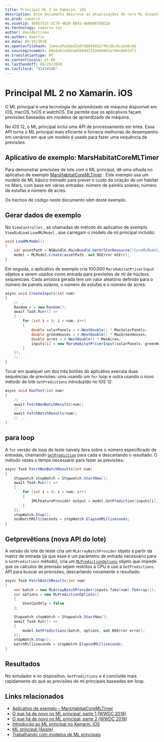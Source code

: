 ```yaml
---
title: Principal ML 2 no Xamarin. iOS
description: Este documento descreve as atualizações do core ML disponíveis como parte do iOS 12. Em particular, ele analisa as melhorias de desempenho associadas à nova API de previsão do lote.
ms.prod: xamarin
ms.assetid: 408E752C-2C78-4B20-8B43-A6B89B7E6D1B
ms.technology: xamarin-ios
author: davidortinau
ms.author: daortin
ms.date: 08/15/2018
ms.openlocfilehash: 13eecdfe3ded3a0fd68594527f6c5bc8ca3a6c66
ms.sourcegitcommit: 00e6a61eb82ad5b0dd323d48d483a74bedd814f2
ms.translationtype: MT
ms.contentlocale: pt-BR
ms.lasthandoff: 09/29/2020
ms.locfileid: "91434246"
---
```

# <a name="core-ml-2-in-xamarinios"></a>Principal ML 2 no Xamarin. iOS

O ML principal é uma tecnologia de aprendizado de máquina disponível em iOS, macOS, tvOS e watchOS. Ele permite que os aplicativos façam previsões baseadas em modelos de aprendizado de máquina.

No iOS 12, o ML principal inclui uma API de processamento em lotes. Essa API torna o ML principal mais eficiente e fornece melhorias de desempenho em cenários em que um modelo é usado para fazer uma sequência de previsões.

## <a name="sample-app-marshabitatcoremltimer"></a>Aplicativo de exemplo: MarsHabitatCoreMLTimer

Para demonstrar previsões de lote com o ML principal, dê uma olhada no aplicativo de exemplo [MarsHabitatCoreMLTimer](/samples/xamarin/ios-samples/ios12-marshabitatcoremltimer) . Este exemplo usa um modelo de ML básico treinado para prever o custo da criação de um habitat no Mars, com base em várias entradas: número de painéis solares, número de estufas e número de acres.

Os trechos de código neste documento vêm deste exemplo.

## <a name="generate-sample-data"></a>Gerar dados de exemplo

No `ViewController` , as chamadas de método do aplicativo de exemplo `ViewDidLoad` `LoadMLModel` , que carregam o modelo de ml principal incluído:

```csharp
void LoadMLModel()
{
    var assetPath = NSBundle.MainBundle.GetUrlForResource("CoreMLModel/MarsHabitatPricer", "mlmodelc");
    model = MLModel.Create(assetPath, out NSError mlErr);
}
```

Em seguida, o aplicativo de exemplo cria 100.000 `MarsHabitatPricerInput` objetos a serem usados como entrada para previsões de ml de núcleos sequenciais. Cada amostra gerada tem um valor aleatório definido para o número de painéis solares, o número de estufas e o número de acres:

```csharp
async void CreateInputs(int num)
{
    // ...
    Random r = new Random();
    await Task.Run(() =>
    {
        for (int i = 0; i < num; i++)
        {
            double solarPanels = r.NextDouble() * MaxSolarPanels;
            double greenHouses = r.NextDouble() * MaxGreenHouses;
            double acres = r.NextDouble() * MaxAcres;
            inputs[i] = new MarsHabitatPricerInput(solarPanels, greenHouses, acres);
        }
    });
    // ...
}
```

Tocar em qualquer um dos três botões do aplicativo executa duas sequências de previsões: uma usando um `for` loop e outra usando o novo método de lote `GetPredictions` introduzido no IOS 12:

```csharp
async void RunTest(int num)
{
    // ...
    await FetchNonBatchResults(num);
    // ...
    await FetchBatchResults(num);
    // ...
}
```

## <a name="for-loop"></a>para loop

A `for` versão de loop do teste naively itera sobre o número especificado de entradas, chamando [`GetPrediction`](xref:CoreML.MLModel.GetPrediction*) para cada e descartando o resultado. O método vezes o tempo necessário para fazer as previsões:

```csharp
async Task FetchNonBatchResults(int num)
{
    Stopwatch stopWatch = Stopwatch.StartNew();
    await Task.Run(() =>
    {
        for (int i = 0; i < num; i++)
        {
            IMLFeatureProvider output = model.GetPrediction(inputs[i], out NSError error);
        }
    });
    stopWatch.Stop();
    nonBatchMilliseconds = stopWatch.ElapsedMilliseconds;
}
```

## <a name="getpredictions-new-batch-api"></a>Getprevêtions (nova API do lote)

A versão do lote do teste cria um `MLArrayBatchProvider` objeto a partir da matriz de entrada (já que esse é um parâmetro de entrada necessário para o `GetPredictions` método), cria um [`MLPredictionOptions`](xref:CoreML.MLPredictionOptions)
objeto que impede que os cálculos de previsão sejam restritos à CPU e use a `GetPredictions` API para buscar as previsões, descartando novamente o resultado:

```csharp
async Task FetchBatchResults(int num)
{
    var batch = new MLArrayBatchProvider(inputs.Take(num).ToArray());
    var options = new MLPredictionOptions()
    {
        UsesCpuOnly = false
    };

    Stopwatch stopWatch = Stopwatch.StartNew();
    await Task.Run(() =>
    {
        model.GetPredictions(batch, options, out NSError error);
    });
    stopWatch.Stop();
    batchMilliseconds = stopWatch.ElapsedMilliseconds;
}
```

## <a name="results"></a>Resultados

No simulador e no dispositivo, `GetPredictions` o é concluído mais rapidamente do que as previsões de ml principais baseadas em loop.

## <a name="related-links"></a>Links relacionados

- [Aplicativo de exemplo – MarsHabitatCoreMLTimer](/samples/xamarin/ios-samples/ios12-marshabitatcoremltimer)
- [O que há de novo no ML principal, parte 1 (WWDC 2018)](https://developer.apple.com/videos/play/wwdc2018/708/)
- [O que há de novo no ML principal, parte 2 (WWDC 2018)](https://developer.apple.com/videos/play/wwdc2018/709/)
- [Introdução ao ML principal no Xamarin. iOS](../introduction-to-ios11/coreml.md)
- [ML principal (Apple)](https://developer.apple.com/documentation/coreml?language=objc)
- [Trabalhando com modelos de ML principais](https://developer.apple.com/machine-learning/build-run-models/)